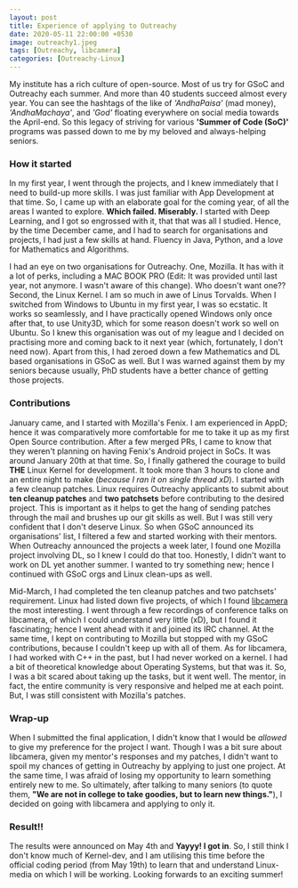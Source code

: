 ```yaml
---
layout: post
title: Experience of applying to Outreachy
date: 2020-05-11 22:00:00 +0530
image: outreachy1.jpeg
tags: [Outreachy, libcamera]
categories: [Outreachy-Linux]
---
```

My institute has a rich culture of open-source. Most of us try for GSoC and Outreachy each summer. And more than 40 students succeed almost every year. You can see the hashtags of the like of *'AndhaPaisa'* (mad money), *'AndhaMachaya'*, and *'God'* floating everywhere on social media towards the April-end. So this legacy of striving for various __'Summer of Code (SoC)'__ programs was passed down to me by my beloved and always-helping seniors. 

### How it started

In my first year, I went through the projects, and I knew immediately that I need to build-up more skills. I was just familiar with App Development at that time. So, I came up with an elaborate goal for the coming year, of all the areas I wanted to explore. __Which failed. Miserably.__ I started with Deep Learning, and I got so engrossed with it, that that was all I studied. Hence, by the time December came, and I had to search for organisations and projects, I had just a few skills at hand. Fluency in Java, Python, and a l*ove* for Mathematics and Algorithms.

I had an eye on two organisations for Outreachy. One, Mozilla. It has with it a lot of perks, including a MAC BOOK PRO (Edit: It was provided until last year, not anymore. I wasn't aware of this change). Who doesn't want one?? Second, the Linux Kernel. I am so much in awe of Linus Torvalds. When I switched from Windows to Ubuntu in my first year, I was so ecstatic. It works so seamlessly, and I have practically opened Windows only once after that, to use Unity3D, which for some reason doesn't work so well on Ubuntu. So I knew this organisation was out of my league and I decided on practising more and coming back to it next year (which, fortunately, I don't need now). Apart from this, I had zeroed down a few Mathematics and DL based organisations in GSoC as well. But I was warned against them by my seniors because usually, PhD students have a better chance of getting those projects.

### Contributions

January came, and I started with Mozilla's Fenix. I am experienced in AppD; hence it was comparatively more comfortable for me to take it up as my first Open Source contribution. After a few merged PRs, I came to know that they weren't planning on having Fenix's Android project in SoCs. It was around January 20th at that time. So, I finally gathered the courage to build __THE__ Linux Kernel for development. It took more than 3 hours to clone and an entire night to make (*because I ran it on single thread xD*). I started with a few cleanup patches. Linux requires Outreachy applicants to submit about __ten cleanup patches__ and __two patchsets__ before contributing to the desired project. This is important as it helps to get the hang of sending patches through the mail and brushes up our git skills as well. But I was still very confident that I don't deserve Linux. So when GSoC announced its organisations' list, I filtered a few and started working with their mentors. When Outreachy announced the projects a week later, I found one Mozilla project involving DL, so I knew I could do that too. Honestly, I didn't want to work on DL yet another summer. I wanted to try something new; hence I continued with GSoC orgs and Linux clean-ups as well. 

Mid-March, I had completed the ten cleanup patches and two patchsets' requirement. Linux had listed down five projects, of which I found [libcamera](https://libcamera.org/getting-started.html) the most interesting. I went through a few recordings of conference talks on libcamera, of which I could understand very little (xD), but I found it fascinating; hence I went ahead with it and joined its IRC channel. At the same time, I kept on contributing to Mozilla but stopped with my GSoC contributions, because I couldn't keep up with all of them. As for libcamera, I had worked with C++ in the past, but I had never worked on a kernel. I had a bit of theoretical knowledge about Operating Systems, but that was it. So, I was a bit scared about taking up the tasks, but it went well. The mentor, in fact, the entire community is very responsive and helped me at each point. But, I was still consistent with Mozilla's patches. 

### Wrap-up

When I submitted the final application, I didn't know that I would be *allowed* to give my preference for the project I want. Though I was a bit sure about libcamera, given my mentor's responses and my patches, I didn't want to spoil my chances of getting in Outreachy by applying to just one project. At the same time, I was afraid of losing my opportunity to learn something entirely new to me. So ultimately, after talking to many seniors (to quote them, __"We are not in college to take goodies, but to learn new things."__), I decided on going with libcamera and applying to only it.

### Result!!

The results were announced on May 4th and __Yayyy! I got in__. So, I still think I don't know much of Kernel-dev, and I am utilising this time before the official coding period (from May 19th) to learn that and understand Linux-media on which I will be working. Looking forwards to an exciting summer!
